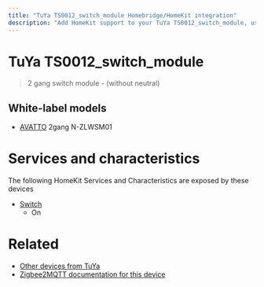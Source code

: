 ```yaml
---
title: "TuYa TS0012_switch_module Homebridge/HomeKit integration"
description: "Add HomeKit support to your TuYa TS0012_switch_module, using Homebridge, Zigbee2MQTT and homebridge-z2m."
---
```

<!---
This file has been GENERATED using src/docgen/docgen.ts
DO NOT EDIT THIS FILE MANUALLY!
-->
# TuYa TS0012_switch_module
> 2 gang switch module - (without neutral)


## White-label models
* [AVATTO](../index.md#avatto) 2gang N-ZLWSM01

# Services and characteristics
The following HomeKit Services and Characteristics are exposed by
these devices

* [Switch](../../switch.md)
  * On


# Related
* [Other devices from TuYa](../index.md#tuya)
* [Zigbee2MQTT documentation for this device](https://www.zigbee2mqtt.io/devices/TS0012_switch_module.html)